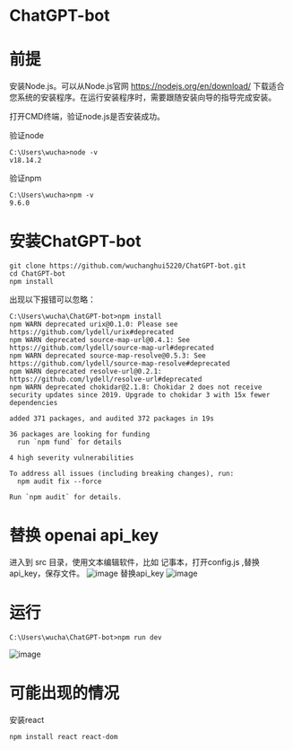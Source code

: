 # ChatGPT-bot

# 前提 
安装Node.js。可以从Node.js官网 https://nodejs.org/en/download/ 下载适合您系统的安装程序。在运行安装程序时，需要跟随安装向导的指导完成安装。

打开CMD终端，验证node.js是否安装成功。

验证node

    C:\Users\wucha>node -v
    v18.14.2
验证npm

    C:\Users\wucha>npm -v
    9.6.0
    
# 安装ChatGPT-bot
    git clone https://github.com/wuchanghui5220/ChatGPT-bot.git
    cd ChatGPT-bot
    npm install
    
出现以下报错可以忽略：

    C:\Users\wucha\ChatGPT-bot>npm install
    npm WARN deprecated urix@0.1.0: Please see https://github.com/lydell/urix#deprecated
    npm WARN deprecated source-map-url@0.4.1: See https://github.com/lydell/source-map-url#deprecated
    npm WARN deprecated source-map-resolve@0.5.3: See https://github.com/lydell/source-map-resolve#deprecated
    npm WARN deprecated resolve-url@0.2.1: https://github.com/lydell/resolve-url#deprecated
    npm WARN deprecated chokidar@2.1.8: Chokidar 2 does not receive security updates since 2019. Upgrade to chokidar 3 with 15x fewer dependencies

    added 371 packages, and audited 372 packages in 19s

    36 packages are looking for funding
      run `npm fund` for details

    4 high severity vulnerabilities

    To address all issues (including breaking changes), run:
      npm audit fix --force

    Run `npm audit` for details.

# 替换 openai api_key
进入到 src 目录，使用文本编辑软件，比如  记事本，打开config.js ,替换api_key，保存文件。
![image](https://user-images.githubusercontent.com/33740652/224201314-3bb47e42-9dd9-4078-8fe1-3abbea058b10.png)
替换api_key
![image](https://user-images.githubusercontent.com/33740652/224201494-ad04a146-535c-4b2b-acc8-7ba756d44acb.png)


# 运行
    C:\Users\wucha\ChatGPT-bot>npm run dev
    
![image](https://user-images.githubusercontent.com/33740652/224197733-c2586a74-708c-445e-a91c-27004f8194e9.png)

# 可能出现的情况

安装react
    
    npm install react react-dom
